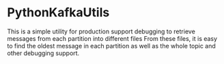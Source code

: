 # PythonKafkaUtils
 This is a simple utility for production support debugging to retrieve messages from each partition into different files
 From these files, it is easy to find the oldest message in each partition as well as the whole topic and other debugging support.
